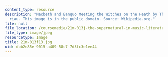 ```yaml
---
content_type: resource
description: "Macbeth and Banquo Meeting the Witches on the Heath by Th\xE9odore Chass\xE9\
  riau. This image is in the public domain. Source: Wikipedia.org."
file: null
file_location: /coursemedia/21m-013j-the-supernatural-in-music-literature-and-culture-fall-2013/dbb2e85e9015a40958c77d3fc3e1ee44_21m-013f13.jpg
file_type: image/jpeg
resourcetype: Image
title: 21m-013f13.jpg
uid: dbb2e85e-9015-a409-58c7-7d3fc3e1ee44
---
```

